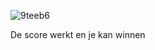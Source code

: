 ![9teeb6](https://github.com/user-attachments/assets/875896b9-c7cc-4e51-bb8d-bd0ecb9b1b58)

De score werkt en je kan winnen
